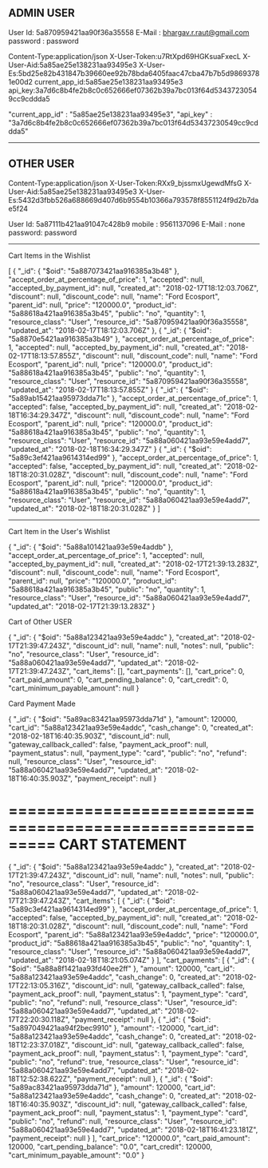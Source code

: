 ADMIN USER
-----------

User Id: 5a870959421aa90f36a35558
E-Mail : bhargav.r.raut@gmail.com
password : password

Content-Type:application/json
X-User-Token:u7RtXpd69HGKsuaFxecL
X-User-Aid:5a85ae25e138231aa93495e3
X-User-Es:5bd25e82b431847b39660ee92b78bda6405faac47cba47b7b5d98693781e00d2
current_app_id:5a85ae25e138231aa93495e3
api_key:3a7d6c8b4fe2b8c0c652666ef07362b39a7bc013f64d53437230549cc9cddda5





"current_app_id" : "5a85ae25e138231aa93495e3",
"api_key" : "3a7d6c8b4fe2b8c0c652666ef07362b39a7bc013f64d53437230549cc9cddda5"



---------------------------------------------------------------

OTHER USER
-----------

Content-Type:application/json
X-User-Token:RXx9_bjssmxUgewdMfsG
X-User-Aid:5a85ae25e138231aa93495e3
X-User-Es:5432d3fbb526a688669d407d6b9554b10366a793578f8551124f9d2b7dae5f24




User Id: 5a87111b421aa91047c428b9
mobile : 9561137096
E-Mail : none
password: password



---------------------------------------------------------------


Cart Items in the Wishlist

[
    {
        "_id": {
            "$oid": "5a887073421aa916385a3b48"
        },
        "accept_order_at_percentage_of_price": 1,
        "accepted": null,
        "accepted_by_payment_id": null,
        "created_at": "2018-02-17T18:12:03.706Z",
        "discount": null,
        "discount_code": null,
        "name": "Ford Ecosport",
        "parent_id": null,
        "price": "120000.0",
        "product_id": "5a88618a421aa916385a3b45",
        "public": "no",
        "quantity": 1,
        "resource_class": "User",
        "resource_id": "5a870959421aa90f36a35558",
        "updated_at": "2018-02-17T18:12:03.706Z"
    },
    {
        "_id": {
            "$oid": "5a8870e5421aa916385a3b49"
        },
        "accept_order_at_percentage_of_price": 1,
        "accepted": null,
        "accepted_by_payment_id": null,
        "created_at": "2018-02-17T18:13:57.855Z",
        "discount": null,
        "discount_code": null,
        "name": "Ford Ecosport",
        "parent_id": null,
        "price": "120000.0",
        "product_id": "5a88618a421aa916385a3b45",
        "public": "no",
        "quantity": 1,
        "resource_class": "User",
        "resource_id": "5a870959421aa90f36a35558",
        "updated_at": "2018-02-17T18:13:57.855Z"
    }
    {
    "_id": {
        "$oid": "5a89ab15421aa95973dda71c"
    },
    "accept_order_at_percentage_of_price": 1,
    "accepted": false,
    "accepted_by_payment_id": null,
    "created_at": "2018-02-18T16:34:29.347Z",
    "discount": null,
    "discount_code": null,
    "name": "Ford Ecosport",
    "parent_id": null,
    "price": "120000.0",
    "product_id": "5a88618a421aa916385a3b45",
    "public": "no",
    "quantity": 1,
    "resource_class": "User",
    "resource_id": "5a88a060421aa93e59e4add7",
    "updated_at": "2018-02-18T16:34:29.347Z"
}
    {
    "_id": {
        "$oid": "5a89c3ef421aa9614314ed99"
    },
    "accept_order_at_percentage_of_price": 1,
    "accepted": false,
    "accepted_by_payment_id": null,
    "created_at": "2018-02-18T18:20:31.028Z",
    "discount": null,
    "discount_code": null,
    "name": "Ford Ecosport",
    "parent_id": null,
    "price": "120000.0",
    "product_id": "5a88618a421aa916385a3b45",
    "public": "no",
    "quantity": 1,
    "resource_class": "User",
    "resource_id": "5a88a060421aa93e59e4add7",
    "updated_at": "2018-02-18T18:20:31.028Z"
}
]


-------------------------

Cart Item in the User's Wishlist

{
    "_id": {
        "$oid": "5a88a101421aa93e59e4addb"
    },
    "accept_order_at_percentage_of_price": 1,
    "accepted": null,
    "accepted_by_payment_id": null,
    "created_at": "2018-02-17T21:39:13.283Z",
    "discount": null,
    "discount_code": null,
    "name": "Ford Ecosport",
    "parent_id": null,
    "price": "120000.0",
    "product_id": "5a88618a421aa916385a3b45",
    "public": "no",
    "quantity": 1,
    "resource_class": "User",
    "resource_id": "5a88a060421aa93e59e4add7",
    "updated_at": "2018-02-17T21:39:13.283Z"
}


Cart of Other USER

{
    "_id": {
        "$oid": "5a88a123421aa93e59e4addc"
    },
    "created_at": "2018-02-17T21:39:47.243Z",
    "discount_id": null,
    "name": null,
    "notes": null,
    "public": "no",
    "resource_class": "User",
    "resource_id": "5a88a060421aa93e59e4add7",
    "updated_at": "2018-02-17T21:39:47.243Z",
    "cart_items": [],
    "cart_payments": [],
    "cart_price": 0,
    "cart_paid_amount": 0,
    "cart_pending_balance": 0,
    "cart_credit": 0,
    "cart_minimum_payable_amount": null
}

Card Payment Made

{
    "_id": {
        "$oid": "5a89ac83421aa95973dda71d"
    },
    "amount": 120000,
    "cart_id": "5a88a123421aa93e59e4addc",
    "cash_change": 0,
    "created_at": "2018-02-18T16:40:35.903Z",
    "discount_id": null,
    "gateway_callback_called": false,
    "payment_ack_proof": null,
    "payment_status": null,
    "payment_type": "card",
    "public": "no",
    "refund": null,
    "resource_class": "User",
    "resource_id": "5a88a060421aa93e59e4add7",
    "updated_at": "2018-02-18T16:40:35.903Z",
    "payment_receipt": null
}

=========================================================
CART STATEMENT
==========================================================
{
    "_id": {
        "$oid": "5a88a123421aa93e59e4addc"
    },
    "created_at": "2018-02-17T21:39:47.243Z",
    "discount_id": null,
    "name": null,
    "notes": null,
    "public": "no",
    "resource_class": "User",
    "resource_id": "5a88a060421aa93e59e4add7",
    "updated_at": "2018-02-17T21:39:47.243Z",
    "cart_items": [
        {
            "_id": {
                "$oid": "5a89c3ef421aa9614314ed99"
            },
            "accept_order_at_percentage_of_price": 1,
            "accepted": false,
            "accepted_by_payment_id": null,
            "created_at": "2018-02-18T18:20:31.028Z",
            "discount": null,
            "discount_code": null,
            "name": "Ford Ecosport",
            "parent_id": "5a88a123421aa93e59e4addc",
            "price": "120000.0",
            "product_id": "5a88618a421aa916385a3b45",
            "public": "no",
            "quantity": 1,
            "resource_class": "User",
            "resource_id": "5a88a060421aa93e59e4add7",
            "updated_at": "2018-02-18T18:21:05.074Z"
        }
    ],
    "cart_payments": [
        {
            "_id": {
                "$oid": "5a88a8f1421aa93fd40ee2ff"
            },
            "amount": 120000,
            "cart_id": "5a88a123421aa93e59e4addc",
            "cash_change": 0,
            "created_at": "2018-02-17T22:13:05.316Z",
            "discount_id": null,
            "gateway_callback_called": false,
            "payment_ack_proof": null,
            "payment_status": 1,
            "payment_type": "card",
            "public": "no",
            "refund": null,
            "resource_class": "User",
            "resource_id": "5a88a060421aa93e59e4add7",
            "updated_at": "2018-02-17T22:20:30.118Z",
            "payment_receipt": null
        },
        {
            "_id": {
                "$oid": "5a897049421aa94f2bec9910"
            },
            "amount": -120000,
            "cart_id": "5a88a123421aa93e59e4addc",
            "cash_change": 0,
            "created_at": "2018-02-18T12:23:37.018Z",
            "discount_id": null,
            "gateway_callback_called": false,
            "payment_ack_proof": null,
            "payment_status": 1,
            "payment_type": "card",
            "public": "no",
            "refund": true,
            "resource_class": "User",
            "resource_id": "5a88a060421aa93e59e4add7",
            "updated_at": "2018-02-18T12:52:38.622Z",
            "payment_receipt": null
        },
        {
            "_id": {
                "$oid": "5a89ac83421aa95973dda71d"
            },
            "amount": 120000,
            "cart_id": "5a88a123421aa93e59e4addc",
            "cash_change": 0,
            "created_at": "2018-02-18T16:40:35.903Z",
            "discount_id": null,
            "gateway_callback_called": false,
            "payment_ack_proof": null,
            "payment_status": 1,
            "payment_type": "card",
            "public": "no",
            "refund": null,
            "resource_class": "User",
            "resource_id": "5a88a060421aa93e59e4add7",
            "updated_at": "2018-02-18T16:41:23.181Z",
            "payment_receipt": null
        }
    ],
    "cart_price": "120000.0",
    "cart_paid_amount": 120000,
    "cart_pending_balance": "0.0",
    "cart_credit": 120000,
    "cart_minimum_payable_amount": "0.0"
}